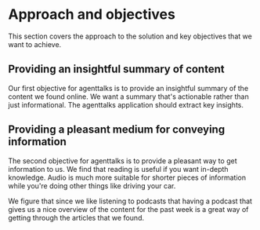 # Approach and objectives

This section covers the approach to the solution and key objectives that we want to 
achieve.

## Providing an insightful summary of content

Our first objective for agenttalks is to provide an insightful summary of the content
we found online. We want a summary that's actionable rather than just informational.
The agenttalks application should extract key insights.

## Providing a pleasant medium for conveying information

The second objective for agenttalks is to provide a pleasant way to get information to us.
We find that reading is useful if you want in-depth knowledge. Audio is much more suitable
for shorter pieces of information while you're doing other things like driving your car.

We figure that since we like listening to podcasts that having a podcast that gives us
a nice overview of the content for the past week is a great way of getting through the
articles that we found.
